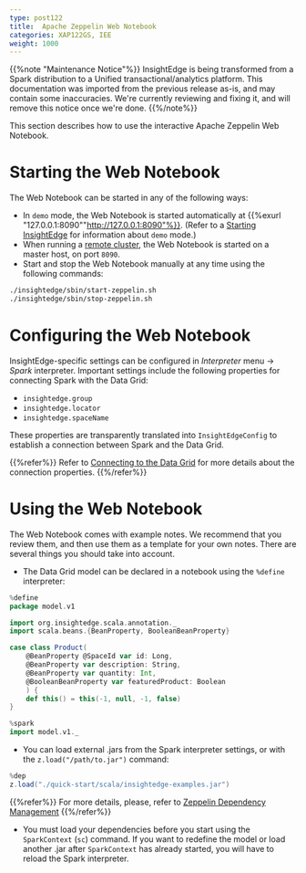 ```yaml
---
type: post122
title:  Apache Zeppelin Web Notebook
categories: XAP122GS, IEE
weight: 1000
---
```


{{%note "Maintenance Notice"%}}
InsightEdge is being transformed from a Spark distribution to a Unified transactional/analytics platform. This documentation was imported from the previous release as-is, and may contain some inaccuracies. We're currently reviewing and fixing it, and will remove this notice once we're done.
{{%/note%}}

This section describes how to use the interactive Apache Zeppelin Web Notebook.


# Starting the Web Notebook

The Web Notebook can be started in any of the following ways:

* In `demo` mode, the Web Notebook is started automatically at {{%exurl "127.0.0.1:8090""http://127.0.0.1:8090"%}}. (Refer to a [Starting InsightEdge](./quick_start.html) for information about `demo` mode.)
* When running a [remote cluster](./cluster_setup.html), the Web Notebook is started on a master host, on port `8090`.
* Start and stop the Web Notebook manually at any time using the following commands:

```bash
./insightedge/sbin/start-zeppelin.sh
./insightedge/sbin/stop-zeppelin.sh
```

# Configuring the Web Notebook

InsightEdge-specific settings can be configured in *Interpreter* menu -> *Spark* interpreter. Important settings include the following properties for connecting Spark with the Data Grid:

* `insightedge.group`
* `insightedge.locator`
* `insightedge.spaceName`

These properties are transparently translated into `InsightEdgeConfig` to establish a connection between Spark and the Data Grid.

{{%refer%}}
Refer to [Connecting to the Data Grid](./connecting.html) for more details about the connection properties.
{{%/refer%}}

# Using the Web Notebook

The Web Notebook comes with example notes. We recommend that you review them, and then use them as a template for your own notes. There are several things you should take into account.

* The Data Grid model can be declared in a notebook using the `%define` interpreter:

```scala
%define
package model.v1

import org.insightedge.scala.annotation._
import scala.beans.{BeanProperty, BooleanBeanProperty}

case class Product(
    @BeanProperty @SpaceId var id: Long,
    @BeanProperty var description: String,
    @BeanProperty var quantity: Int,
    @BooleanBeanProperty var featuredProduct: Boolean
    ) {
    def this() = this(-1, null, -1, false)
}
```

```scala
%spark
import model.v1._
```

* You can  load external .jars from the Spark interpreter settings, or with the `z.load("/path/to.jar")` command:

```scala
%dep
z.load("./quick-start/scala/insightedge-examples.jar")
```

{{%refer%}}
For more details, please, refer to [Zeppelin Dependency Management](https://zeppelin.apache.org/docs/latest/interpreter/spark.html#dependency-management)
{{%/refer%}}

* You must load your dependencies before you start using the `SparkContext` (`sc`) command. If you want to redefine the model or load another .jar after `SparkContext` has already started, you will have to reload the Spark interpreter.
